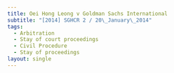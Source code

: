```yaml
---
title: Oei Hong Leong v Goldman Sachs International
subtitle: "[2014] SGHCR 2 / 20\_January\_2014"
tags:
  - Arbitration
  - Stay of court proceedings
  - Civil Procedure
  - Stay of proceedings
layout: single
---
```


